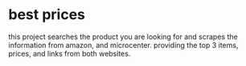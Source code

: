 # best prices

this project searches the product you are looking for and scrapes the information from amazon, and microcenter.
providing the top 3 items, prices, and links from both websites.

